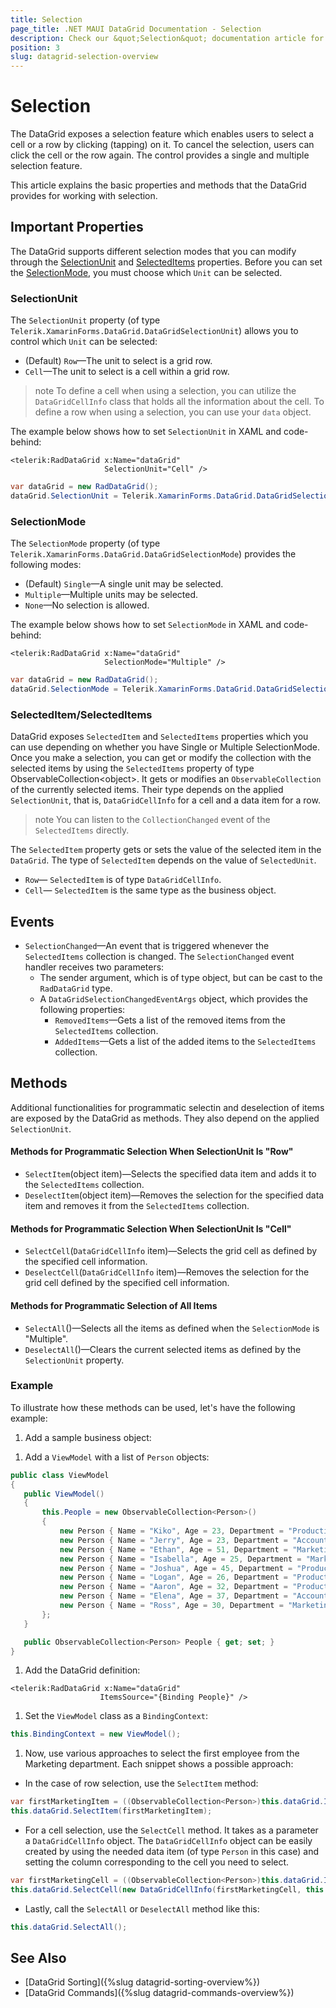 ```yaml
---
title: Selection
page_title: .NET MAUI DataGrid Documentation - Selection
description: Check our &quot;Selection&quot; documentation article for Telerik DataGrid for .NET MAUI control.
position: 3
slug: datagrid-selection-overview
---
```


# Selection

The DataGrid exposes a selection feature which enables users to select a cell or a row by clicking (tapping) on it. To cancel the selection, users can click the cell or the row again. The control provides a single and multiple selection feature.

This article explains the basic properties and methods that the DataGrid provides for working with selection.

## Important Properties

The DataGrid supports different selection modes that you can modify through the [SelectionUnit](#selectionunit) and [SelectedItems](#selecteditems) properties. Before you can set the [SelectionMode](#selectionmode), you must choose which `Unit` can be selected.

### SelectionUnit

The `SelectionUnit` property (of type `Telerik.XamarinForms.DataGrid.DataGridSelectionUnit`) allows you to control which `Unit` can be selected:

* (Default) `Row`&mdash;The unit to select is a grid row.
* `Cell`&mdash;The unit to select is a cell within a grid row.

>note To define a cell when using a selection, you can utilize the `DataGridCellInfo` class that holds all the information about the cell. To define a row when using a selection, you can use your `data` object.

The example below shows how to set `SelectionUnit` in XAML and code-behind:

```XAML
<telerik:RadDataGrid x:Name="dataGrid"
					 SelectionUnit="Cell" />
```
```C#
var dataGrid = new RadDataGrid();
dataGrid.SelectionUnit = Telerik.XamarinForms.DataGrid.DataGridSelectionUnit.Cell;
```

### SelectionMode

The `SelectionMode` property (of type `Telerik.XamarinForms.DataGrid.DataGridSelectionMode`) provides the following modes:

* (Default) `Single`&mdash;A single unit may be selected.
* `Multiple`&mdash;Multiple units may be selected.
* `None`&mdash;No selection is allowed.

The example below shows how to set `SelectionMode` in XAML and code-behind:

```XAML
<telerik:RadDataGrid x:Name="dataGrid"
					 SelectionMode="Multiple" />
```
```C#
var dataGrid = new RadDataGrid();
dataGrid.SelectionMode = Telerik.XamarinForms.DataGrid.DataGridSelectionMode.Multiple;
```

### SelectedItem/SelectedItems

DataGrid exposes `SelectedItem` and `SelectedItems` properties which you can use depending on whether you have Single or Multiple SelectionMode.
Once you make a selection, you can get or modify the collection with the selected items by using the `SelectedItems` property of type ObservableCollection&lt;object&gt;. It gets or modifies an `ObservableCollection` of the currently selected items. Their type depends on the applied `SelectionUnit`, that is, `DataGridCellInfo` for a cell and a data item for a row.

>note You can listen to the `CollectionChanged` event of the `SelectedItems` directly.

The `SelectedItem` property gets or sets the value of the selected item in the `DataGrid`. The type of `SelectedItem` depends on the value of `SelectedUnit`.

* `Row`&mdash; `SelectedItem` is of type `DataGridCellInfo`.
* `Cell`&mdash; `SelectedItem` is the same type as the business object.

## Events

- `SelectionChanged`&mdash;An event that is triggered whenever the `SelectedItems` collection is changed. The `SelectionChanged` event handler receives two parameters:
	* The sender argument, which is of type object, but can be cast to the `RadDataGrid` type.
	* A `DataGridSelectionChangedEventArgs` object, which provides the following properties:
		- `RemovedItems`&mdash;Gets a list of the removed items from the `SelectedItems` collection.
		- `AddedItems`&mdash;Gets a list of the added items to the `SelectedItems` collection.

## Methods

Additional functionalities for programmatic selectin and deselection of items are exposed by the DataGrid as methods. They also depend on the applied `SelectionUnit`.

#### Methods for Programmatic Selection When SelectionUnit Is "Row"

* `SelectItem`(object item)&mdash;Selects the specified data item and adds it to the `SelectedItems` collection.
* `DeselectItem`(object item)&mdash;Removes the selection for the specified data item and removes it from the `SelectedItems` collection.

#### Methods for Programmatic Selection When SelectionUnit Is "Cell"

* `SelectCell`(`DataGridCellInfo` item)&mdash;Selects the grid cell as defined by the specified cell information.
* `DeselectCell`(`DataGridCellInfo` item)&mdash;Removes the selection for the grid cell defined by the specified cell information.

#### Methods for Programmatic Selection of All Items

* `SelectAll`()&mdash;Selects all the items as defined when the `SelectionMode` is "Multiple".
* `DeselectAll`()&mdash;Clears the current selected items as defined by the `SelectionUnit` property.

### Example

To illustrate how these methods can be used, let's have the following example:

1. Add a sample business object:

 <snippet id='datagrid-selection-object'/>

1. Add a `ViewModel` with a list of `Person` objects:

 ```C#
public class ViewModel
{
	public ViewModel()
	{
		this.People = new ObservableCollection<Person>()
		{
			new Person { Name = "Kiko", Age = 23, Department = "Production" },
			new Person { Name = "Jerry", Age = 23, Department = "Accounting and Finance"},
			new Person { Name = "Ethan", Age = 51, Department = "Marketing" },
			new Person { Name = "Isabella", Age = 25, Department = "Marketing" },
			new Person { Name = "Joshua", Age = 45, Department = "Production" },
			new Person { Name = "Logan", Age = 26, Department = "Production"},
			new Person { Name = "Aaron", Age = 32, Department = "Production" },
			new Person { Name = "Elena", Age = 37, Department = "Accounting and Finance"},
			new Person { Name = "Ross", Age = 30, Department = "Marketing" },
		};
	}

	public ObservableCollection<Person> People { get; set; }
}
 ```

1. Add the DataGrid definition:

 ```XAML
<telerik:RadDataGrid x:Name="dataGrid"
					 ItemsSource="{Binding People}" />
 ```

1. Set the `ViewModel` class as a `BindingContext`:

 ```C#
this.BindingContext = new ViewModel();
 ```

1. Now, use various approaches to select the first employee from the Marketing department. Each snippet shows a possible approach:

* In the case of row selection, use the `SelectItem` method:

 ```C#
var firstMarketingItem = ((ObservableCollection<Person>)this.dataGrid.ItemsSource).First(p => p.Department == "Marketing");
this.dataGrid.SelectItem(firstMarketingItem);
 ```

* For a cell selection, use the `SelectCell` method. It takes as a parameter a `DataGridCellInfo` object. The `DataGridCellInfo` object can be easily created by using the needed data item (of type `Person` in this case) and setting the column corresponding to the cell you need to select.

 ```C#
var firstMarketingCell = ((ObservableCollection<Person>)this.dataGrid.ItemsSource).First(p => p.Department == "Marketing");
this.dataGrid.SelectCell(new DataGridCellInfo(firstMarketingCell, this.dataGrid.Columns[2]));
 ```

* Lastly, call the `SelectAll` or `DeselectAll` method like this:

 ```C#
this.dataGrid.SelectAll();
 ```

## See Also

* [DataGrid Sorting]({%slug datagrid-sorting-overview%})
* [DataGrid Commands]({%slug datagrid-commands-overview%})

